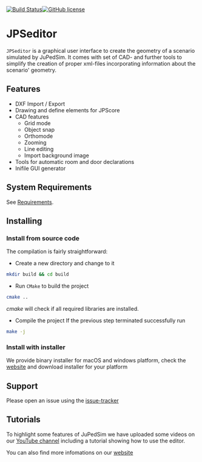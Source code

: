 [![Build Status](https://gitlab.version.fz-juelich.de/jupedsim/jpseditor/badges/develop/build.svg)](https://gitlab.version.fz-juelich.de/JuPedSim/jpseditor/pipelines)[![GitHub license](https://img.shields.io/badge/license-GPL-blue.svg)](https://raw.githubusercontent.com/JuPedSim/jpscore/master/LICENSE)

# JPSeditor

`JPSeditor` is a graphical user interface to create the geometry of a scenario simulated by JuPedSim. It comes with set of CAD- and further tools to simplify the creation of proper xml-files 
incorporating information about the scenario' geometry.


## Features

- DXF Import / Export
- Drawing and define elements for JPScore
- CAD features
	- Grid mode
	- Object snap
	- Orthomode
	- Zooming 
	- Line editing
	- Import background image
- Tools for automatic room and door declarations
- Inifile GUI generator

## System Requirements

See [Requirements](http://www.jupedsim.org/2016-11-03-requirements.html).


## Installing

### Install from source code

The compilation is fairly straightforward: 

- Create a new directory and change to it
```bash
mkdir build && cd build
```

- Run ```CMake``` to build the project
``` bash
cmake .. 
``` 
*cmake* will check if all required  libraries are installed. 

- Compile the project
If the previous step terminated successfully run 
``` bash
make -j
``` 

### Install with installer

We provide binary installer for macOS and windows platform, check the [website](https://github.com/JuPedSim/jpseditor/releases) and download installer for your platform

## Support

Please open an issue using the [issue-tracker](https://github.com/JuPedSim/jpseditor/issues)

## Tutorials

To highlight some features of JuPedSim we have uploaded some videos on our [YouTube channel](https://www.youtube.com/channel/UCKS8w8CUClHEeN4K1SUSMBA) including a tutorial showing how to use the editor.

You can also find more infomations on our [website](http://www.jupedsim.org/jpseditor/)
